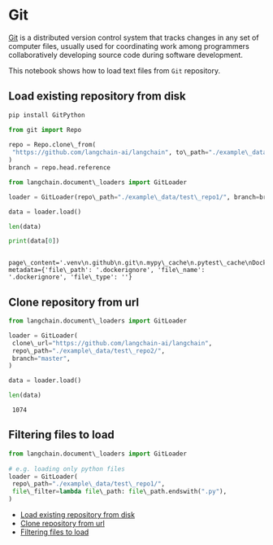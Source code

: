 # Git

[Git](https://en.wikipedia.org/wiki/Git) is a distributed version control system that tracks changes in any set of computer files, usually used for coordinating work among programmers collaboratively developing source code during software development.

This notebook shows how to load text files from `Git` repository.

## Load existing repository from disk[​](#load-existing-repository-from-disk "Direct link to Load existing repository from disk")

```bash
pip install GitPython  

```

```python
from git import Repo  
  
repo = Repo.clone\_from(  
 "https://github.com/langchain-ai/langchain", to\_path="./example\_data/test\_repo1"  
)  
branch = repo.head.reference  

```

```python
from langchain.document\_loaders import GitLoader  

```

```python
loader = GitLoader(repo\_path="./example\_data/test\_repo1/", branch=branch)  

```

```python
data = loader.load()  

```

```python
len(data)  

```

```python
print(data[0])  

```

```text
 page\_content='.venv\n.github\n.git\n.mypy\_cache\n.pytest\_cache\nDockerfile' metadata={'file\_path': '.dockerignore', 'file\_name': '.dockerignore', 'file\_type': ''}  

```

## Clone repository from url[​](#clone-repository-from-url "Direct link to Clone repository from url")

```python
from langchain.document\_loaders import GitLoader  

```

```python
loader = GitLoader(  
 clone\_url="https://github.com/langchain-ai/langchain",  
 repo\_path="./example\_data/test\_repo2/",  
 branch="master",  
)  

```

```python
data = loader.load()  

```

```python
len(data)  

```

```text
 1074  

```

## Filtering files to load[​](#filtering-files-to-load "Direct link to Filtering files to load")

```python
from langchain.document\_loaders import GitLoader  
  
# e.g. loading only python files  
loader = GitLoader(  
 repo\_path="./example\_data/test\_repo1/",  
 file\_filter=lambda file\_path: file\_path.endswith(".py"),  
)  

```

- [Load existing repository from disk](#load-existing-repository-from-disk)
- [Clone repository from url](#clone-repository-from-url)
- [Filtering files to load](#filtering-files-to-load)
